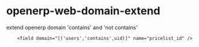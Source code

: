 openerp-web-domain-extend
=========================

extend openerp domain 'contains' and 'not contains'


```
    <field domain="[('users','contains',uid)]" name="pricelist_id" />
```
